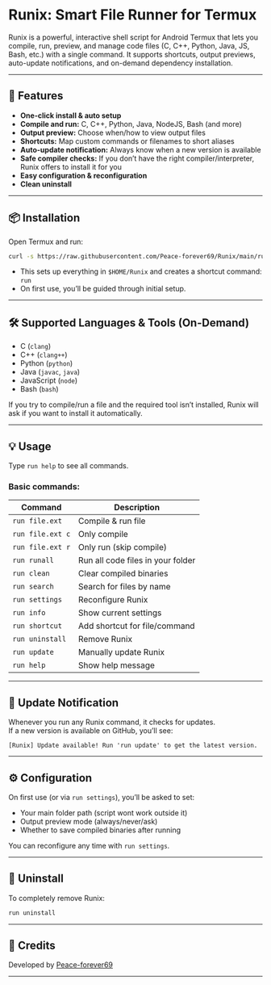 # Runix: Smart File Runner for Termux

Runix is a powerful, interactive shell script for Android Termux that lets you compile, run, preview, and manage code files (C, C++, Python, Java, JS, Bash, etc.) with a single command. It supports shortcuts, output previews, auto-update notifications, and on-demand dependency installation.

---

## 🚀 Features

- **One-click install & auto setup**
- **Compile and run:** C, C++, Python, Java, NodeJS, Bash (and more)
- **Output preview:** Choose when/how to view output files
- **Shortcuts:** Map custom commands or filenames to short aliases
- **Auto-update notification:** Always know when a new version is available
- **Safe compiler checks:** If you don’t have the right compiler/interpreter, Runix offers to install it for you
- **Easy configuration & reconfiguration**
- **Clean uninstall**

---

## 📦 Installation

Open Termux and run:

```bash
curl -s https://raw.githubusercontent.com/Peace-forever69/Runix/main/runix-installer.sh | bash
```

- This sets up everything in `$HOME/Runix` and creates a shortcut command: `run`
- On first use, you’ll be guided through initial setup.

---

## 🛠 Supported Languages & Tools (On-Demand)

- C (`clang`)
- C++ (`clang++`)
- Python (`python`)
- Java (`javac`, `java`)
- JavaScript (`node`)
- Bash (`bash`)

If you try to compile/run a file and the required tool isn’t installed, Runix will ask if you want to install it automatically.

---

## 💡 Usage

Type `run help` to see all commands.

### **Basic commands:**

| Command              | Description                         |
|----------------------|-------------------------------------|
| `run file.ext`       | Compile & run file                  |
| `run file.ext c`     | Only compile                        |
| `run file.ext r`     | Only run (skip compile)             |
| `run runall`         | Run all code files in your folder   |
| `run clean`          | Clear compiled binaries             |
| `run search`         | Search for files by name            |
| `run settings`       | Reconfigure Runix                   |
| `run info`           | Show current settings               |
| `run shortcut`       | Add shortcut for file/command       |
| `run uninstall`      | Remove Runix                        |
| `run update`         | Manually update Runix               |
| `run help`           | Show help message                   |

---

## 🔔 Update Notification

Whenever you run any Runix command, it checks for updates.  
If a new version is available on GitHub, you’ll see:

`
[Runix] Update available! Run 'run update' to get the latest version.
`

---

## ⚙️ Configuration

On first use (or via `run settings`), you’ll be asked to set:

- Your main folder path (script wont work outside it)
- Output preview mode (always/never/ask)
- Whether to save compiled binaries after running

You can reconfigure any time with `run settings`.

---

## 🧹 Uninstall

To completely remove Runix:

```bash
run uninstall
```

---

## 🙏 Credits

Developed by [Peace-forever69](https://github.com/Peace-forever69)

---